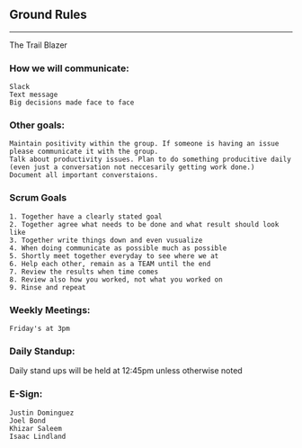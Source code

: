## Ground Rules 

____________________________________________________________________
The Trail Blazer 

### How we will communicate:

    Slack
    Text message
    Big decisions made face to face

### Other goals:

    Maintain positivity within the group. If someone is having an issue please communicate it with the group. 
    Talk about productivity issues. Plan to do something producitive daily (even just a conversation not neccesarily getting work done.)
    Document all important converstaions. 
    
 ### Scrum Goals
 
    1. Together have a clearly stated goal
    2. Together agree what needs to be done and what result should look like
    3. Together write things down and even vusualize
    4. When doing communicate as possible much as possible
    5. Shortly meet together everyday to see where we at 
    6. Help each other, remain as a TEAM until the end
    7. Review the results when time comes
    8. Review also how you worked, not what you worked on
    9. Rinse and repeat 

### Weekly Meetings:

    Friday's at 3pm 

### Daily Standup:

Daily stand ups will be held at 12:45pm unless otherwise noted

### E-Sign:

    Justin Dominguez 
    Joel Bond
    Khizar Saleem
    Isaac Lindland
